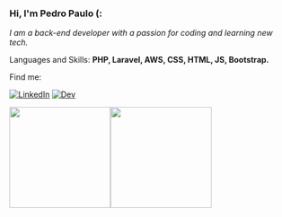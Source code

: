 ### Hi, I'm Pedro Paulo (:
<p><em> I am a back-end developer with a passion for coding and learning new tech.</a> </em></p> 
<p align="left">
  Languages and Skills: <strong>PHP, Laravel, AWS, CSS, HTML, JS, Bootstrap.</strong>
</p>


<p align="left">
 Find me:
</p>


[![LinkedIn](https://img.shields.io/badge/LinkedIn-0077B5?style=for-the-badge&logo=linkedin&logoColor=white)](https://www.linkedin.com/in/pedro-paulo-msilva/)
[![Dev](https://img.shields.io/badge/dev.to-0A0A0A?style=for-the-badge&logo=dev-dot-to&logoColor=white)](https://dev.to/pedropms)

<div style="align-self: center;align-items: center; display: flex; justify-content: space-between; width: 150px;" >
  <!-- stats -->
  <a href="https://github.com/PedroPMS"> <img height="180em" src="https://github-readme-stats.vercel.app/api?username=PedroPMS&show_icons=true&theme=tokyonight&bg_color=30,0d0d0d,191919&text_color=fff&include_all_commits=true&count_private=true"/>
  <!-- top langs -->
  <a href="https://github.com/PedroPMS"> <img height="180em" src="https://github-readme-stats.vercel.app/api/top-langs/?username=PedroPMS&layout=compact&theme=tokyonight&bg_color=30,0d0d0d,191919&title_color=fff&text_color=fff&icon_color=79ff97"/>
</div>
